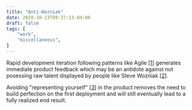 ```yaml
---
title: "Anti-Wozniak"
date: 2020-10-23T09:37:13-04:00
draft: false
tags: [
	"work",
	"miscellaneous",
]
---
```

Rapid development iteration following patterns like Agile [[1](http://www.agilenutshell.com/)] generates immediate product feedback which may be an antidote against not posessing raw talent displayed by people like Steve Wozniak [[2](https://en.wikipedia.org/wiki/Steve_Wozniak)].

Avoiding "representing yourself" [[3](https://www.youtube.com/watch?v=pJif4i9NRdI)] in the product removes the need to build perfection on the first deployment and will still eventually lead to a fully realized end result.
